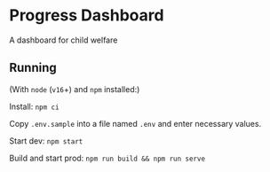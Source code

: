 # Progress Dashboard

A dashboard for child welfare

## Running

(With `node` (`v16`+) and `npm` installed:)

Install: `npm ci`

Copy `.env.sample` into a file named `.env` and enter necessary values.

Start dev: `npm start`

Build and start prod: `npm run build && npm run serve`
